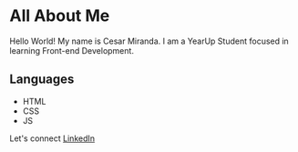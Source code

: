 # All About Me
Hello World! My name is Cesar Miranda. 
I am a YearUp Student focused in learning Front-end Development.
## Languages 
* HTML 
* CSS
* JS 

Let's connect [LinkedIn](https://www.linkedin.com/in/cesarmirandasan/)
